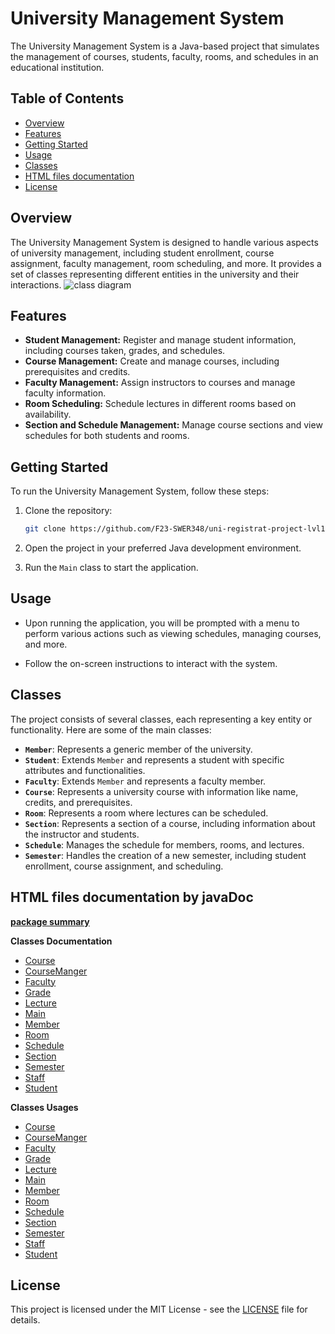 # University Management System

The University Management System is a Java-based project that simulates the management of courses, students, faculty,
rooms, and schedules in an educational institution.

## Table of Contents

- [Overview](#overview)
- [Features](#features)
- [Getting Started](#getting-started)
- [Usage](#usage)
- [Classes](#classes)
- [HTML files documentation](#html-files-documentation)
- [License](#license)

## Overview

The University Management System is designed to handle various aspects of university management, including student
enrollment, course assignment, faculty management, room scheduling, and more. It provides a set of classes representing
different entities in the university and their interactions.
![class diagram](https://github.com/F23-SWER348/uni-registrat-project-lvl100/uni_class_diagram.png?raw=true)

## Features

- **Student Management:** Register and manage student information, including courses taken, grades, and schedules.
- **Course Management:** Create and manage courses, including prerequisites and credits.
- **Faculty Management:** Assign instructors to courses and manage faculty information.
- **Room Scheduling:** Schedule lectures in different rooms based on availability.
- **Section and Schedule Management:** Manage course sections and view schedules for both students and rooms.

## Getting Started

To run the University Management System, follow these steps:

1. Clone the repository:

    ```bash
    git clone https://github.com/F23-SWER348/uni-registrat-project-lvl100
    ```

2. Open the project in your preferred Java development environment.

3. Run the `Main` class to start the application.

## Usage

- Upon running the application, you will be prompted with a menu to perform various actions such as viewing schedules,
  managing courses, and more.

- Follow the on-screen instructions to interact with the system.

## Classes

The project consists of several classes, each representing a key entity or functionality. Here are some of the main
classes:

- **`Member`**: Represents a generic member of the university.
- **`Student`**: Extends `Member` and represents a student with specific attributes and functionalities.
- **`Faculty`**: Extends `Member` and represents a faculty member.
- **`Course`**: Represents a university course with information like name, credits, and prerequisites.
- **`Room`**: Represents a room where lectures can be scheduled.
- **`Section`**: Represents a section of a course, including information about the instructor and students.
- **`Schedule`**: Manages the schedule for members, rooms, and lectures.
- **`Semester`**: Handles the creation of a new semester, including student enrollment, course assignment, and
  scheduling.

## HTML files documentation by javaDoc

[**package summary**](https://github.com/F23-SWER348/uni-registrat-project-lvl100/blob/master/javaDoc/com/swer348/package-summary.html)

**Classes Documentation**

- [Course](https://github.com/F23-SWER348/uni-registrat-project-lvl100/blob/master/javaDoc/com/swer348/Course.html)
- [CourseManger](https://github.com/F23-SWER348/uni-registrat-project-lvl100/blob/master/javaDoc/com/swer348/CourseManager.html)
- [Faculty](https://github.com/F23-SWER348/uni-registrat-project-lvl100/blob/master/JavaDoccom/swer348/Faculty.html)
- [Grade](https://github.com/F23-SWER348/uni-registrat-project-lvl100/blob/master/javaDoc/com/swer348/Grade.html)
- [Lecture](https://github.com/F23-SWER348/uni-registrat-project-lvl100/blob/master/javaDoc/com/swer348/Lecture.html)
- [Main](https://github.com/F23-SWER348/uni-registrat-project-lvl100/blob/master/javaDoc/com/swer348/Main.html)
- [Member](https://github.com/F23-SWER348/uni-registrat-project-lvl100/blob/master/javaDoc/com/swer348/Member.html)
- [Room](https://github.com/F23-SWER348/uni-registrat-project-lvl100/blob/master/javaDoc/com/swer348/Room.html)
- [Schedule](https://github.com/F23-SWER348/uni-registrat-project-lvl100/blob/master/javaDoc/com/swer348/Schedule.html)
- [Section](https://github.com/F23-SWER348/uni-registrat-project-lvl100/blob/master/javaDoc/com/swer348/Section.html)
- [Semester](https://github.com/F23-SWER348/uni-registrat-project-lvl100/blob/master/javaDoc/com/swer348/Semester.html)
- [Staff](https://github.com/F23-SWER348/uni-registrat-project-lvl100/blob/master/javaDoc/com/swer348/Staff.html)
- [Student](https://github.com/F23-SWER348/uni-registrat-project-lvl100/blob/master/javaDoc/com/swer348/Student.html)

**Classes Usages**

- [Course](https://github.com/F23-SWER348/uni-registrat-project-lvl100/blob/master/javaDoc/com/swer348/class-use/Course.html)
- [CourseManger](https://github.com/F23-SWER348/uni-registrat-project-lvl100/blob/master/javaDoc/com/swer348/class-use/CourseManager.html)
- [Faculty](https://github.com/F23-SWER348/uni-registrat-project-lvl100/blob/master/JavaDoccom/swer348/class-use/Faculty.html)
- [Grade](https://github.com/F23-SWER348/uni-registrat-project-lvl100/blob/master/javaDoc/com/swer348/class-use/Grade.html)
- [Lecture](https://github.com/F23-SWER348/uni-registrat-project-lvl100/blob/master/javaDoc/com/swer348/class-use/Lecture.html)
- [Main](https://github.com/F23-SWER348/uni-registrat-project-lvl100/blob/master/javaDoc/com/swer348/class-use/Main.html)
- [Member](https://github.com/F23-SWER348/uni-registrat-project-lvl100/blob/master/javaDoc/com/swer348/class-use/Member.html)
- [Room](https://github.com/F23-SWER348/uni-registrat-project-lvl100/blob/master/javaDoc/com/swer348/class-use/Room.html)
- [Schedule](https://github.com/F23-SWER348/uni-registrat-project-lvl100/blob/master/javaDoc/com/swer348/class-use/Schedule.html)
- [Section](https://github.com/F23-SWER348/uni-registrat-project-lvl100/blob/master/javaDoc/com/swer348/class-use/Section.html)
- [Semester](https://github.com/F23-SWER348/uni-registrat-project-lvl100/blob/master/javaDoc/com/swer348/class-use/Semester.html)
- [Staff](https://github.com/F23-SWER348/uni-registrat-project-lvl100/blob/master/javaDoc/com/swer348/class-use/Staff.html)
- [Student](https://github.com/F23-SWER348/uni-registrat-project-lvl100/blob/master/javaDoc/com/swer348/class-use/class-use/Student.html)

## License

This project is licensed under the MIT License - see the [LICENSE](LICENSE) file for details.
